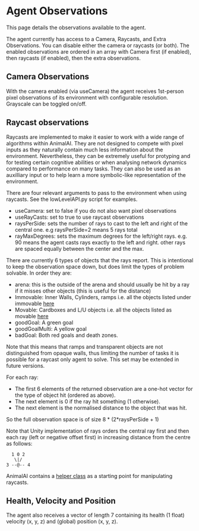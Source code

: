 # Agent Observations

This page details the observations available to the agent.

The agent currently has access to a Camera, Raycasts, and Extra Observations. You can disable either the camera or raycasts (or both). The enabled observations are ordered in an array with Camera first (if enabled), then raycasts (if enabled), then the extra observations.

## Camera Observations

With the camera enabled (via useCamera) the agent receives 1st-person pixel observations of its environment with configurable resolution. Grayscale can be toggled on/off. 

## Raycast observations

Raycasts are implemented to make it easier to work with a wide range of algorithms within AnimalAI. They are not designed to compete with pixel inputs as they naturally contain much less information about the environment. Nevertheless, they can be extremely useful for protyping and for testing certain cognitive abilities or when analysing network dynamics compared to performance on many tasks. They can also be used as an auxilliary input or to help learn a more symbolic-like representation of the environment.

There are four relevant arguments to pass to the environment when using raycasts. See the lowLevelAPI.py script for examples.
* useCamera: set to false if you do not also want pixel observations
* useRayCasts: set to true to use raycast observations
* raysPerSide: sets the number of rays to cast to the left and right of the central one. e.g raysPerSide=2 means 5 rays total
* rayMaxDegrees: sets the maximum degrees for the left/right rays. e.g. 90 means the agent casts rays exactly to the left and right. other rays are spaced equally between the center and the max.

There are currently 6 types of objects that the rays report. This is intentional to keep the observation space down, but does limit the types of problem solvable. In order they are:
* arena: this is the outside of the arena and should usually be hit by a ray if it misses other objects (this is useful for the distance)
* Immovable: Inner Walls, Cylinders, ramps i.e. all the objects listed under immovable [here](definitionsOfObjects.md)
* Movable: Cardboxes and L/U objects i.e. all the objects listed as movable [here](definitionsOfObjects.md)
* goodGoal: A green goal
* goodGoalMulti: A yellow goal
* badGoal: Both red goals and death zones.

Note that this means that ramps and transparent objects are not distinguished from opaque walls, thus limiting the number of tasks it is possible for a raycast only agent to solve. This set may be extended in future versions.

For each ray:
* The first 6 elements of the returned observation are a one-hot vector for the type of object hit (ordered as above).
* The next element is 0 if the ray hit something (1 otherwise).
* The next element is the normalised distance to the object that was hit.

So the full observation space is of size 8 * (2*raysPerSide + 1)

Note that Unity implementation of rays orders the central ray first and then each ray (left or negative offset first) in increasing distance from the centre as follows:

```
  1 0 2
   \|/
3 --@-- 4
```

AnimalAI contains a [helper class](../animalai/envs/raycastparser.py) as a starting point for manipulating raycasts.

## Health, Velocity and Position

The agent also receives a vector of length 7 containing its health (1 float) velocity (x, y, z) and (global) position (x, y, z).
